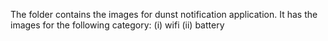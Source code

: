 The folder contains the images for dunst notification application. It has the images for the 
following category:
    (i) wifi
    (ii) battery
